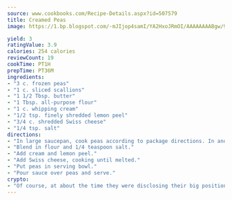 ```yaml
---
source: www.cookbooks.com/Recipe-Details.aspx?id=507579
title: Creamed Peas
image: https://1.bp.blogspot.com/-mJIjop4samI/YA2HxoJRmOI/AAAAAAAABgw/9Q6cN5purxQQ0M3111-VxRXtHYk4x987wCLcBGAsYHQ/s320/19.png

yield: 3
ratingValue: 3.9
calories: 254 calories
reviewCount: 19
cookTime: PT1H
prepTime: PT36M
ingredients:
- "3 c. frozen peas"
- "1 c. sliced scallions"
- "1 1/2 Tbsp. butter"
- "1 Tbsp. all-purpose flour"
- "1 c. whipping cream"
- "1/2 tsp. finely shredded lemon peel"
- "3/4 c. shredded Swiss cheese"
- "1/4 tsp. salt"
directions:
- "In large saucepan, cook peas according to package directions. In another medium saucepan, cook onion in butter until tender but not brown."
- "Blend in flour and 1/4 teaspoon salt."
- "Add cream and lemon peel."
- "Add Swiss cheese, cooking until melted."
- "Put peas in serving bowl."
- "Pour sauce over peas and serve."
crypto:
- "Of course, at about the time they were disclosing their big position, Bitcoin started to crash."
---
```

